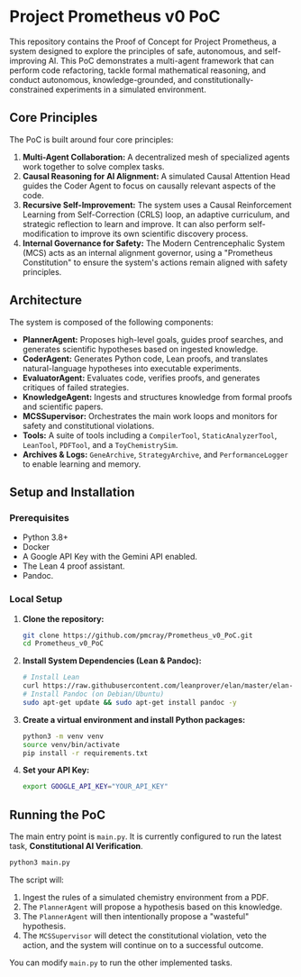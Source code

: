 # Project Prometheus v0 PoC

This repository contains the Proof of Concept for Project Prometheus, a system designed to explore the principles of safe, autonomous, and self-improving AI. This PoC demonstrates a multi-agent framework that can perform code refactoring, tackle formal mathematical reasoning, and conduct autonomous, knowledge-grounded, and constitutionally-constrained experiments in a simulated environment.

## Core Principles

The PoC is built around four core principles:

1.  **Multi-Agent Collaboration:** A decentralized mesh of specialized agents work together to solve complex tasks.
2.  **Causal Reasoning for AI Alignment:** A simulated Causal Attention Head guides the Coder Agent to focus on causally relevant aspects of the code.
3.  **Recursive Self-Improvement:** The system uses a Causal Reinforcement Learning from Self-Correction (CRLS) loop, an adaptive curriculum, and strategic reflection to learn and improve. It can also perform self-modification to improve its own scientific discovery process.
4.  **Internal Governance for Safety:** The Modern Centrencephalic System (MCS) acts as an internal alignment governor, using a "Prometheus Constitution" to ensure the system's actions remain aligned with safety principles.

## Architecture

The system is composed of the following components:

*   **PlannerAgent:** Proposes high-level goals, guides proof searches, and generates scientific hypotheses based on ingested knowledge.
*   **CoderAgent:** Generates Python code, Lean proofs, and translates natural-language hypotheses into executable experiments.
*   **EvaluatorAgent:** Evaluates code, verifies proofs, and generates critiques of failed strategies.
*   **KnowledgeAgent:** Ingests and structures knowledge from formal proofs and scientific papers.
*   **MCSSupervisor:** Orchestrates the main work loops and monitors for safety and constitutional violations.
*   **Tools:** A suite of tools including a `CompilerTool`, `StaticAnalyzerTool`, `LeanTool`, `PDFTool`, and a `ToyChemistrySim`.
*   **Archives & Logs:** `GeneArchive`, `StrategyArchive`, and `PerformanceLogger` to enable learning and memory.

## Setup and Installation

### Prerequisites

*   Python 3.8+
*   Docker
*   A Google API Key with the Gemini API enabled.
*   The Lean 4 proof assistant.
*   Pandoc.

### Local Setup

1.  **Clone the repository:**
    ```bash
    git clone https://github.com/pmcray/Prometheus_v0_PoC.git
    cd Prometheus_v0_PoC
    ```

2.  **Install System Dependencies (Lean & Pandoc):**
    ```bash
    # Install Lean
    curl https://raw.githubusercontent.com/leanprover/elan/master/elan-init.sh -sSf | sh
    # Install Pandoc (on Debian/Ubuntu)
    sudo apt-get update && sudo apt-get install pandoc -y
    ```

3.  **Create a virtual environment and install Python packages:**
    ```bash
    python3 -m venv venv
    source venv/bin/activate
    pip install -r requirements.txt
    ```

4.  **Set your API Key:**
    ```bash
    export GOOGLE_API_KEY="YOUR_API_KEY"
    ```

## Running the PoC

The main entry point is `main.py`. It is currently configured to run the latest task, **Constitutional AI Verification**.

```bash
python3 main.py
```

The script will:
1.  Ingest the rules of a simulated chemistry environment from a PDF.
2.  The `PlannerAgent` will propose a hypothesis based on this knowledge.
3.  The `PlannerAgent` will then intentionally propose a "wasteful" hypothesis.
4.  The `MCSSupervisor` will detect the constitutional violation, veto the action, and the system will continue on to a successful outcome.

You can modify `main.py` to run the other implemented tasks.
